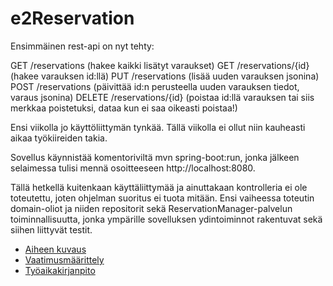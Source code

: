 e2Reservation
=============

Ensimmäinen rest-api on nyt tehty:

GET /reservations (hakee kaikki lisätyt varaukset)
GET /reservations/{id} (hakee varauksen id:llä)
PUT /reservations  (lisää uuden varauksen jsonina)
POST /reservations (päivittää id:n perusteella uuden varauksen tiedot, varaus jsonina)
DELETE /reservations/{id} (poistaa id:llä varauksen tai siis merkkaa poistetuksi, dataa kun ei saa oikeasti poistaa!)

Ensi viikolla jo käyttöliittymän tynkää. Tällä viikolla ei ollut niin kauheasti aikaa työkiireiden takia.

Sovellus käynnistää komentoriviltä mvn spring-boot:run, jonka 
jälkeen selaimessa tulisi mennä osoitteeseen http://localhost:8080. 

Tällä hetkellä kuitenkaan käyttäliittymää ja ainuttakaan kontrolleria ei ole toteutettu, joten 
ohjelman suoritus ei tuota mitään. Ensi vaiheessa toteutin domain-oliot ja niiden repositorit 
sekä ReservationManager-palvelun toiminnallisuutta, jonka ympärille sovelluksen ydintoiminnot 
rakentuvat sekä siihen liittyvät testit.


- [Aiheen kuvaus](https://github.com/triton93/e2Reservation/blob/master/dokumentit/aihe.md)
- [Vaatimusmäärittely](https://github.com/triton93/e2Reservation/blob/master/dokumentit/backlog.md)
- [Työaikakirjanpito](https://github.com/triton93/e2Reservation/blob/master/dokumentit/tunnit.md)


 



